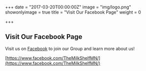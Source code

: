 +++
date = "2017-03-20T00:00:00Z"
image = "img/logo.png"
showonlyimage = true
title = "Visit Our Facebook Page"
weight = 0

+++
## Visit Our Facebook Page

Visit us on [Facebook](https://www.facebook.com/TheMilkShelfMN/) to join our Group and learn more about us!

[https://www.facebook.com/TheMilkShelfMN/](https://www.facebook.com/TheMilkShelfMN/)
